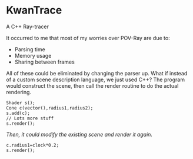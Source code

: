 # KwanTrace
A C++ Ray-tracer

It occurred to me that most of my worries over POV-Ray are due to:

 * Parsing time
 * Memory usage
 * Sharing between frames

All of these could be eliminated by changing the parser up. What if instead
of a custom scene description language, we just used C++? The program would
construct the scene, then call the render routine to do the actual rendering.

    Shader s();
    Cone c(vector(),radius1,radius2);
    s.add(c);
    // Lots more stuff
    s.render();

*Then, it could modify the existing scene and render it again.*

    c.radius1=clock*0.2;
    s.render();

